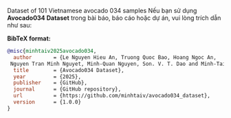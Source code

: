 Dataset of 101 Vietnamese avocado 034 samples
Nếu bạn sử dụng **Avocado034 Dataset** trong bài báo, báo cáo hoặc dự án, vui lòng trích dẫn như sau:

**BibTeX format:**

```bibtex
@misc{minhtaiv2025avocado034,
  author       = {Le Nguyen Hieu An, Truong Quoc Bao, Hoang Ngoc An,
 Nguyen Tran Minh Nguyet, Minh-Quan Nguyen, Son. V. T. Dao and Minh-Tai Vo},
  title        = {Avocado034 Dataset},
  year         = {2025},
  publisher    = {GitHub},
  journal      = {GitHub repository},
  url          = {https://github.com/minhtaiv/avocado034_dataset},
  version      = {1.0.0}
}



